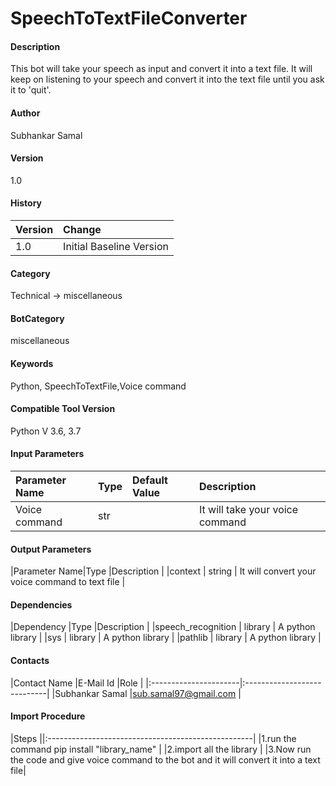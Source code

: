 # SpeechToTextFileConverter

#### Description
This bot will take your speech as input and convert it into a text file. It will keep on listening to your speech
and convert it into the text file until you ask it to 'quit'.



#### Author
Subhankar Samal

#### Version
1.0

#### History
|Version|Change |
|:------|:-----------------------|
|1.0 |Initial Baseline Version|

#### Category
Technical -> miscellaneous

#### BotCategory
miscellaneous

#### Keywords
Python, SpeechToTextFile,Voice command

#### Compatible Tool Version
Python V 3.6, 3.7

#### Input Parameters
|Parameter Name|Type |Default Value |Description |
|:-------------|:-----|:--------------------|:----------------------------------------------------|
|Voice command|str  | |It will take your voice command|

#### Output Parameters
|Parameter Name|Type |Description |
|context | string | It will convert your voice command to text file |



#### Dependencies
|Dependency |Type |Description |
|speech_recognition | library | A python library |
|sys      | library | A python library |
|pathlib  | library | A python library |

#### Contacts
|Contact Name |E-Mail Id |Role |
|:----------------------|:----------------------------|
|Subhankar Samal |sub.samal97@gmail.com |

#### Import Procedure
|Steps ||:---------------------------------------------------|
|1.run the command pip install "library_name" |
|2.import all the library |
|3.Now run the code and give voice command to the bot and it will convert it into a text file|
